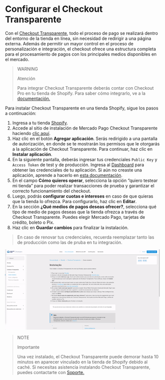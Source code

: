 # Configurar el Checkout Transparente

Con el [Checkout Transparente](/developers/es/docs/checkout-api/landing), todo el proceso de pago se realizará dentro del entorno de la tienda en línea, sin necesidad de redirigir a una página externa. Además de permitir un mayor control en el proceso de personalización e integración, el checkout ofrece una estructura completa para el procesamiento de pagos con los principales medios disponibles en el mercado.

> WARNING
>
> Atención
>
> Para integrar Checkout Transparente deberás contar con Checkout Pro en tu tienda de Shopify. Para saber cómo integrarlo, ve a la [documentación.](/developers/es/docs/shopify/integration-configuration/checkout-pro)

Para instalar Checkout Transparente en una tienda Shopify, sigue los pasos a continuación:

1. Ingresa a tu tienda [Shopify](https://accounts.shopify.com/store-login).
2. Accede al sitio de instalación de Mercado Pago Checkout Transparente haciendo [clic aquí](https://apps.shopify.com/checkout-transparente-mp).
3. Haz clic en el botón **Agregar aplicación**. Serás redirigido a una pantalla de autorización, en donde se te mostrarán los permisos que le otorgarás a la aplicación de Checkout Transparente. Para continuar, haz clic en **Instalar aplicación**. 
4. En la siguiente pantalla, deberás ingresar tus credenciales `Public Key` y `Access Token` de test y de producción. Ingresa al [Dashboard](https://www.mercadopago.com.ar/developers/panel) para obtener las credenciales de tu aplicación. Si aún no creaste una aplicación, aprende a hacerlo en [esta documentación](/developers/es/docs/shopify/additional-content/your-integrations/introduction). 
5. En el campo **Cómo quieres operar**, selecciona la opción “quiero testear mi tienda” para poder realizar transacciones de prueba y garantizar el correcto funcionamiento del checkout.
6. Luego, podrás **configurar cuotas e intereses** en caso de que quieras que la tienda lo ofrezca. Para configurarlo, haz clic en **Editar**.
7. En la sección **¿Qué medios de pagos deseas ofrecer?**, selecciona qué tipo de medio de pagos deseas que la tienda ofrezca a través de Checkout Transparente. Puedes elegir Mercado Pago, tarjetas de crédito, boleto o Pix.
8. Haz clic en **Guardar cambios** para finalizar la instalación.

> En caso de renovar tus credenciales, recuerda reemplazar tanto las de producción como las de pruba en tu integración.

![installation choapi](/images/shopify/configurar-chotransparente-pt.gif)

> NOTE
>
> Importante
>
> Una vez instalado, el Checkout Transparente puede demorar hasta 10 minutos en aparecer vinculado en la tienda de Shopify debido al caché. Si necesitas asistencia instalando Checkout Transparente, puedes contactarte con [Soporte.](https://www.mercadopago.com/developers/es/support)